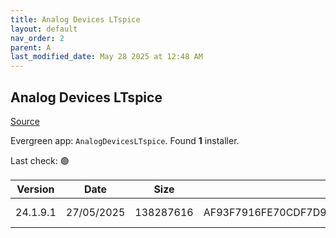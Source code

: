 ```yaml
---
title: Analog Devices LTspice
layout: default
nav_order: 2
parent: A
last_modified_date: May 28 2025 at 12:48 AM
---
```


## Analog Devices LTspice

[Source](https://www.analog.com/en/resources/design-tools-and-calculators/ltspice-simulator.html)

Evergreen app: `AnalogDevicesLTspice`. Found **1** installer.

Last check: 🟢

| Version  | Date       | Size      | Sha256                                                           | Type | URI                                                                                                                  |
| -------- | ---------- | --------- | ---------------------------------------------------------------- | ---- | -------------------------------------------------------------------------------------------------------------------- |
| 24.1.9.1 | 27/05/2025 | 138287616 | AF93F7916FE70CDF7D99B4E4943AE67A0737C1F2286AD9900BC1DE028A1E987F | msi  | [https://LTspice.analog.com/download/24.1.9/LTspice64.msi](https://LTspice.analog.com/download/24.1.9/LTspice64.msi) |
